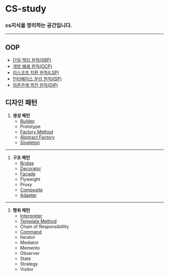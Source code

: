 # CS-study

### cs지식을 정리하는 공간입니다.

---

## OOP
- [단일 책임 원칙(SRP)](https://github.com/dltkd1395/CS-study/tree/main/OOP#srp)
- [개방 폐쇄 원칙(OCP)](https://github.com/dltkd1395/CS-study/tree/main/OOP#ocp)
- [리스코프 치환 원칙(LSP)](https://github.com/dltkd1395/CS-study/tree/main/OOP#lsp)
- [인터페이스 분리 원칙(ISP)](https://github.com/dltkd1395/CS-study/tree/main/OOP#isp)
- [의존관계 역전 원칙(DIP)](https://github.com/dltkd1395/CS-study/tree/main/OOP#dip)

## 디자인 패턴

1. **생성 패턴**
    - [Builder](https://github.com/dltkd1395/CS-study/tree/main/DesignPattern#buillder)
    - Prototype
   - [Factory Method](https://github.com/dltkd1395/CS-study/tree/main/DesignPattern#factory-method)
    - [Abstract Factory](https://github.com/dltkd1395/CS-study/tree/main/DesignPattern#abstract-factory)
   - [Singleton](https://github.com/dltkd1395/CS-study/tree/main/DesignPattern#singleton)

---

1. **구조 패턴**
    - [Bridge](https://github.com/dltkd1395/CS-study/tree/main/DesignPattern#bridge)
    - [Decorator](https://github.com/dltkd1395/CS-study/tree/main/DesignPattern#decorator)
    - [Facade](https://github.com/dltkd1395/CS-study/tree/main/DesignPattern#facade)
    - Flyweight
    - Proxy
    - [Composite](https://github.com/dltkd1395/CS-study/tree/main/DesignPattern#composite)
    - [Adapter](https://github.com/dltkd1395/CS-study/tree/main/DesignPattern#adapter)


---

3. **행위 패턴**
    - [Interpreter](https://github.com/dltkd1395/CS-study/tree/main/DesignPattern#interpreter)
    - [Template Method](https://github.com/dltkd1395/CS-study/tree/main/DesignPattern#template-method)
    - Chain of Responsibillity
    - [Command](https://github.com/dltkd1395/CS-study/tree/main/DesignPattern#command)
    - Iterator
    - Mediator
    - Memento
    - Observer
    - State
    - Strategy
    - Visitor